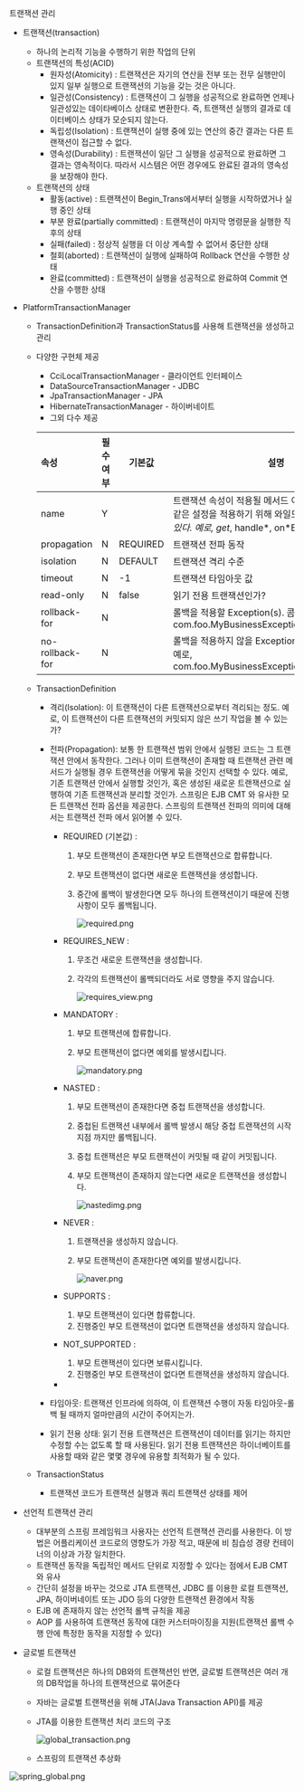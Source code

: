 트랜잭션 관리

- 트랜잭션(transaction) 
  - 하나의 논리적 기능을 수행하기 위한 작업의 단위
  - 트랜잭션의 특성(ACID)
    - 원자성(Atomicity) : 트랜잭션은 자기의 연산을 전부 또는 전무 실행만이 있지 일부 실행으로 트랜잭션의 기능을 갖는 것은 아니다.
    - 일관성(Consistency) : 트랜잭션이 그 실행을 성공적으로 완료하면 언제나 일관성있는 데이타베이스 상태로 변환한다. 즉, 트랜잭션 실행의 결과로 데이터베이스 상태가 모순되지 않는다.
    - 독립성(Isolation) : 트랜잭션이 실행 중에 있는 연산의 중간 결과는 다른 트랜잭션이 접근할 수 없다.
    - 영속성(Durability) : 트랜잭션이 일단 그 실행을 성공적으로 완료하면 그 결과는 영속적이다. 따라서 시스템은 어떤 경우에도 완료된 결과의 영속성을 보장해야 한다.
  - 트랜잭션의 상태
    - 활동(active) : 트랜잭션이 Begin_Trans에서부터 실행을 시작하였거나 실행 중인 상태
    - 부분 완료(partially committed) : 트랜잭션이 마지막 명령문을 실행한 직후의 상태
    - 실패(failed) : 정상적 실행을 더 이상 계속할 수 없어서 중단한 상태
    - 철회(aborted) : 트랜잭션이 실행에 실패하여 Rollback 연산을 수행한 상태
    - 완료(committed) : 트랜잭션이 실행을 성공적으로 완료하여 Commit 연산을 수행한 상태

- PlatformTransactionManager

  - TransactionDefinition과 TransactionStatus를 사용해 트랜잭션을 생성하고 관리

  - 다양한 구현체 제공

    - CciLocalTransactionManager - 클라이언트 인터페이스
    - DataSourceTransactionManager - JDBC 
    - JpaTransactionManager - JPA
    - HibernateTransactionManager - 하이버네이트
    - 그외 다수 제공

    | 속성            | 필수 여부 | 기본값   | 설명                                                         |
    | :-------------- | --------- | -------- | ------------------------------------------------------------ |
    | name            | Y         |          | 트랜잭션 속성이 적용될 메서드 이름. 다수의 메서드에 같은 설정을 적용하기 위해 와일드카드 (*) 를 사용할 수 있다. 예로, get*, handle*, on*Event 등등 |
    | propagation     | N         | REQUIRED | 트랜잭션 전파 동작                                           |
    | isolation       | N         | DEFAULT  | 트랜잭션 격리 수준                                           |
    | timeout         | N         | -1       | 트랜잭션 타임아웃 값                                         |
    | read-only       | N         | false    | 읽기 전용 트랜잭션인가?                                      |
    | rollback-for    | N         |          | 롤백을 적용할 Exception(s). 콤마로 구분한다. 예로, com.foo.MyBusinessException,ServletException |
    | no-rollback-for | N         |          | 롤백을 적용하지 않을 Exception(s). 콤마로 구분한다. 예로, com.foo.MyBusinessException,ServletException |

  - TransactionDefinition

    - 격리(Isolation): 이 트랜잭션이 다른 트랜잭션으로부터 격리되는 정도. 예로, 이 트랜잭션이 다른 트랜잭션의 커밋되지 않은 쓰기 작업을 볼 수 있는가?

    - 전파(Propagation): 보통 한 트랜잭션 범위 안에서 실행된 코드는 그 트랜잭션 안에서 동작한다. 그러나 이미 트랜잭션이 존재할 때 트랜잭션 관련 메서드가 실행될 경우 트랜잭션을 어떻게 묶을 것인지 선택할 수 있다. 예로, 기존 트랜잭션 안에서 실행할 것인가, 혹은 생성된 새로운 트랜잭션으로 실행하여 기존 트랜잭션과 분리할 것인가. 스프링은 EJB CMT 와 유사한 모든 트랜잭션 전파 옵션을 제공한다. 스프링의 트랜잭션 전파의 의미에 대해서는 트랜잭션 전파 에서 읽어볼 수 있다.

      - REQUIRED (기본값) : 

        1. 부모 트랜잭션이 존재한다면 부모 트랜잭션으로 합류합니다. 

        2. 부모 트랜잭션이 없다면 새로운 트랜잭션을 생성합니다.

        3. 중간에 롤백이 발생한다면 모두 하나의 트랜잭션이기 때문에 진행사항이 모두 롤백됩니다.

            

           ![required.png](https://github.com/ratm8731/spring_study/blob/master/img/required.png?raw=true)

      - REQUIRES_NEW : 

        1. 무조건 새로운 트랜잭션을 생성합니다. 

        2. 각각의 트랜잭션이 롤백되더라도 서로 영향을 주지 않습니다.

           ![requires_view.png](https://github.com/ratm8731/spring_study/blob/master/img/requires_view.png?raw=true)

      - MANDATORY : 

        1. 부모 트랜잭션에 합류합니다. 

        2. 부모 트랜잭션이 없다면 예외를 발생시킵니다.

           ![mandatory.png](https://github.com/ratm8731/spring_study/blob/master/img/mandatory.png?raw=true)

      - NASTED :

        1. 부모 트랜잭션이 존재한다면 중첩 트랜잭션을 생성합니다. 

        2. 중첩된 트랜잭션 내부에서 롤백 발생시 해당 중첩 트랜잭션의 시작 지점 까지만 롤백됩니다. 

        3. 중첩 트랜잭션은 부모 트랜잭션이 커밋될 때 같이 커밋됩니다.

        4. 부모 트랜잭션이 존재하지 않는다면 새로운 트랜잭션을 생성합니다.

           ![nastedimg.png](https://github.com/ratm8731/spring_study/blob/master/img/nastedimg.png?raw=true)

      - NEVER : 

        1. 트랜잭션을 생성하지 않습니다. 

        2. 부모 트랜잭션이 존재한다면 예외를 발생시킵니다.

           ![naver.png](https://github.com/ratm8731/spring_study/blob/master/img/naver.png?raw=true)

      - SUPPORTS : 

        1. 부모 트랜잭션이 있다면 합류합니다. 
        2. 진행중인 부모 트랜잭션이 없다면 트랜잭션을 생성하지 않습니다.

      - NOT_SUPPORTED : 

        1. 부모 트랜잭션이 있다면 보류시킵니다. 
        2. 진행중인 부모 트랜잭션이 없다면 트랜잭션을 생성하지 않습니다.

      - 

    - 타임아웃: 트랜잭션 인프라에 의하여, 이 트랜잭션 수행이 자동 타임아웃-롤백 될 때까지 얼마만큼의 시간이 주어지는가.

    - 읽기 전용 상태: 읽기 전용 트랜잭션은 트랜잭션이 데이터를 읽기는 하지만 수정할 수는 없도록 할 때 사용된다. 읽기 전용 트랜잭션은 하이너베이트를 사용할 때와 같은 몇몇 경우에 유용할 최적화가 될 수 있다.

  - TransactionStatus

    - 트랜잭션 코드가 트랜잭션 실행과 쿼리 트랜잭션 상태를 제어

- 선언적 트랜잭션 관리

  - 대부분의 스프링 프레임워크 사용자는 선언적 트랜잭션 관리를 사용한다. 이 방법은 어플리케이션 코드로의 영향도가 가장 적고, 때문에 비 침습성 경량 컨테이너의 이상과 가장 일치한다.
  - 트랜잭션 동작을 독립적인 메서드 단위로 지정할 수 있다는 점에서 EJB CMT 와 유사
  - 간단히 설정을 바꾸는 것으로 JTA 트랜잭션, JDBC 를 이용한 로컬 트랜잭션, JPA, 하이버네이트 또는 JDO 등의 다양한 트랜잭션 환경에서 작동
  -  EJB 에 존재하지 않는 선언적 롤백 규칙을 제공
  - AOP 를 사용하여 트랜잭션 동작에 대한 커스터마이징을 지원(트랜잭션 롤백 수행 안에 특정한 동작을 지정할 수 있다)

- 글로벌 트랜잭션

  - 로컬 트랜잭션은 하나의 DB와의 트랜잭션인 반면, 글로벌 트랜잭션은 여러 개의 DB작업을 하나의 트랜잭션으로 묶어준다

  - 자바는 글로벌 트랜잭션을 위해 JTA(Java Transaction API)를 제공

  - JTA를 이용한 트랜잭션 처리 코드의 구조

    ![global_transaction.png](https://github.com/ratm8731/spring_study/blob/master/img/global_transaction.png?raw=true)

  - 스프링의 트랜잭션 추상화

    

![spring_global.png](https://github.com/ratm8731/spring_study/blob/master/img/spring_global.png?raw=true)